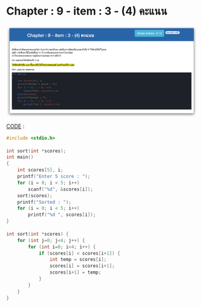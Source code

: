 # Chapter : 9 - item : 3 - (4) คะแนน

![img](./assets/3.jpg)

[CODE][file] :
```c
#include <stdio.h>

int sort(int *scores);
int main()
{
    int scores[5], i;
    printf("Enter 5 score : ");
    for (i = 0; i < 5; i++)
        scanf("%d", &scores[i]);
    sort(scores);
    printf("Sorted : ");
    for (i = 0; i < 5; i++)
        printf("%d ", scores[i]);
}

int sort(int *scores) {
    for (int j=0; j<4; j++) {
        for (int i=0; i<4; i++) {
            if (scores[i] < scores[i+1]) {
                int temp = scores[i];
                scores[i] = scores[i+1];
                scores[i+1] = temp;
            }
        }
    }   
}

```

[file]: ./src/03.c
